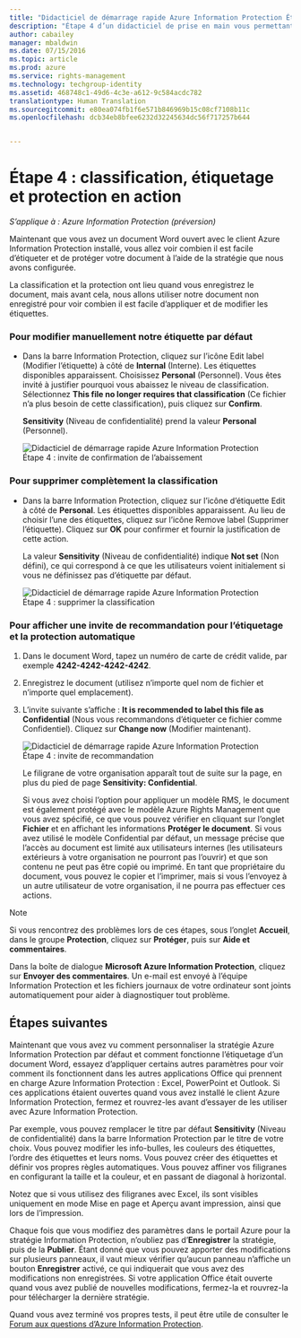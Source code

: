 ```yaml
---
title: "Didacticiel de démarrage rapide Azure Information Protection Étape 4 | Azure Rights Management"
description: "Étape 4 d’un didacticiel de prise en main vous permettant de tester rapidement Microsoft Azure Information Protection dans votre organisation en seulement quatre étapes et moins de 15 minutes."
author: cabailey
manager: mbaldwin
ms.date: 07/15/2016
ms.topic: article
ms.prod: azure
ms.service: rights-management
ms.technology: techgroup-identity
ms.assetid: 468748c1-49d6-4c3e-a612-9c584acdc782
translationtype: Human Translation
ms.sourcegitcommit: e80ea074fb1f6e571b846969b15c08cf7108b11c
ms.openlocfilehash: dcb34eb8bfee6232d32245634dc56f717257b644


---
```


# Étape 4 : classification, étiquetage et protection en action 

*S’applique à : Azure Information Protection (préversion)*

Maintenant que vous avez un document Word ouvert avec le client Azure Information Protection installé, vous allez voir combien il est facile d’étiqueter et de protéger votre document à l’aide de la stratégie que nous avons configurée.

La classification et la protection ont lieu quand vous enregistrez le document, mais avant cela, nous allons utiliser notre document non enregistré pour voir combien il est facile d’appliquer et de modifier les étiquettes.

### Pour modifier manuellement notre étiquette par défaut

- Dans la barre Information Protection, cliquez sur l’icône Edit label (Modifier l’étiquette) à côté de **Internal** (Interne). Les étiquettes disponibles apparaissent. Choisissez **Personal** (Personnel). Vous êtes invité à justifier pourquoi vous abaissez le niveau de classification. Sélectionnez **This file no longer requires that classification** (Ce fichier n’a plus besoin de cette classification), puis cliquez sur **Confirm**.  

    **Sensitivity** (Niveau de confidentialité) prend la valeur **Personal** (Personnel).

    ![Didacticiel de démarrage rapide Azure Information Protection Étape 4 : invite de confirmation de l’abaissement](../media/confirm-lowering.png)

### Pour supprimer complètement la classification

- Dans la barre Information Protection, cliquez sur l’icône d’étiquette Edit à côté de **Personal**. Les étiquettes disponibles apparaissent. Au lieu de choisir l’une des étiquettes, cliquez sur l’icône Remove label (Supprimer l’étiquette). Cliquez sur **OK** pour confirmer et fournir la justification de cette action.  

    La valeur **Sensitivity** (Niveau de confidentialité) indique **Not set** (Non défini), ce qui correspond à ce que les utilisateurs voient initialement si vous ne définissez pas d’étiquette par défaut.

    ![Didacticiel de démarrage rapide Azure Information Protection Étape 4 : supprimer la classification](../media/sensitivity-not-set.png)


### Pour afficher une invite de recommandation pour l’étiquetage et la protection automatique

1. Dans le document Word, tapez un numéro de carte de crédit valide, par exemple **4242-4242-4242-4242**. 

2. Enregistrez le document (utilisez n’importe quel nom de fichier et n’importe quel emplacement). 

3. L’invite suivante s’affiche : **It is recommended to label this file as Confidential** (Nous vous recommandons d’étiqueter ce fichier comme Confidentiel). Cliquez sur **Change now** (Modifier maintenant).

    ![Didacticiel de démarrage rapide Azure Information Protection Étape 4 : invite de recommandation](../media/change-now.png)

    Le filigrane de votre organisation apparaît tout de suite sur la page, en plus du pied de page **Sensitivity: Confidential**. 

    Si vous avez choisi l’option pour appliquer un modèle RMS, le document est également protégé avec le modèle Azure Rights Management que vous avez spécifié, ce que vous pouvez vérifier en cliquant sur l’onglet **Fichier** et en affichant les informations **Protéger le document**. Si vous avez utilisé le modèle Confidential par défaut, un message précise que l’accès au document est limité aux utilisateurs internes (les utilisateurs extérieurs à votre organisation ne pourront pas l’ouvrir) et que son contenu ne peut pas être copié ou imprimé. En tant que propriétaire du document, vous pouvez le copier et l’imprimer, mais si vous l’envoyez à un autre utilisateur de votre organisation, il ne pourra pas effectuer ces actions.

> [!NOTE]
>Si vous rencontrez des problèmes lors de ces étapes, sous l’onglet **Accueil**, dans le groupe **Protection**, cliquez sur **Protéger**, puis sur **Aide et commentaires**. 
>
>Dans la boîte de dialogue **Microsoft Azure Information Protection**, cliquez sur **Envoyer des commentaires**. Un e-mail est envoyé à l’équipe Information Protection et les fichiers journaux de votre ordinateur sont joints automatiquement pour aider à diagnostiquer tout problème.

##  Étapes suivantes

Maintenant que vous avez vu comment personnaliser la stratégie Azure Information Protection par défaut et comment fonctionne l’étiquetage d’un document Word, essayez d’appliquer certains autres paramètres pour voir comment ils fonctionnent dans les autres applications Office qui prennent en charge Azure Information Protection : Excel, PowerPoint et Outlook. Si ces applications étaient ouvertes quand vous avez installé le client Azure Information Protection, fermez et rouvrez-les avant d’essayer de les utiliser avec Azure Information Protection.

Par exemple, vous pouvez remplacer le titre par défaut **Sensitivity** (Niveau de confidentialité) dans la barre Information Protection par le titre de votre choix. Vous pouvez modifier les info-bulles, les couleurs des étiquettes, l’ordre des étiquettes et leurs noms. Vous pouvez créer des étiquettes et définir vos propres règles automatiques. Vous pouvez affiner vos filigranes en configurant la taille et la couleur, et en passant de diagonal à horizontal.

Notez que si vous utilisez des filigranes avec Excel, ils sont visibles uniquement en mode Mise en page et Aperçu avant impression, ainsi que lors de l’impression.

Chaque fois que vous modifiez des paramètres dans le portail Azure pour la stratégie Information Protection, n’oubliez pas d’**Enregistrer** la stratégie, puis de la **Publier**. Étant donné que vous pouvez apporter des modifications sur plusieurs panneaux, il vaut mieux vérifier qu’aucun panneau n’affiche un bouton **Enregistrer** activé, ce qui indiquerait que vous avez des modifications non enregistrées. Si votre application Office était ouverte quand vous avez publié de nouvelles modifications, fermez-la et rouvrez-la pour télécharger la dernière stratégie.

Quand vous avez terminé vos propres tests, il peut être utile de consulter le [Forum aux questions d’Azure Information Protection](faq.md).




<!--HONumber=Jul16_HO3-->


